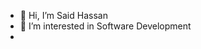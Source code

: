 - 👋 Hi, I’m Said Hassan 
- 👀 I’m interested in Software Development
- 

<!---
saidydev/saidydev is a ✨ special ✨ repository because its `README.md` (this file) appears on your GitHub profile.
You can click the Preview link to take a look at your changes.
--->
